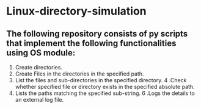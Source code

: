 # Linux-directory-simulation
## The following repository consists of py scripts that implement the following functionalities using OS module:
1. Create directories.
2. Create Files in the directories in the specified path.
3. List the files and sub-directories in the specified directory.
4 .Check whether specified file or directory exists in the specified absolute path.
5. Lists the paths matching the specified sub-string.
6 .Logs the details to an external log file.
